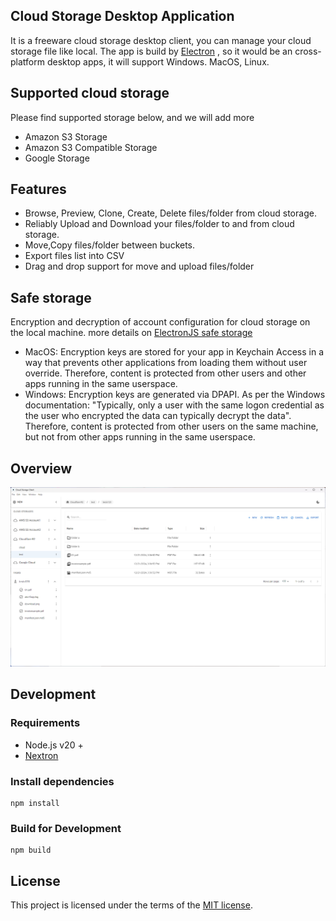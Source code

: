## Cloud Storage Desktop Application
It is a freeware cloud storage desktop client, you can manage your cloud storage file like local.
The app is build by [Electron](https://www.electronjs.org/) , so it would be an cross-platform desktop apps, it will support Windows. MacOS, Linux. 

## Supported cloud storage

Please find supported storage below, and we will add more
- Amazon S3 Storage
- Amazon S3 Compatible Storage
- Google Storage

## Features
- Browse, Preview, Clone, Create, Delete files/folder from cloud storage.
- Reliably Upload and Download your files/folder to and from cloud storage.
- Move,Copy files/folder between buckets.
- Export files list into CSV
- Drag and drop support for move and upload files/folder

## Safe storage

Encryption and decryption of account configuration for cloud storage on the local machine. more details
on [ElectronJS safe storage](https://www.electronjs.org/docs/latest/api/safe-storage)

- MacOS: Encryption keys are stored for your app in Keychain Access in a way that prevents other applications from
  loading them without user override. Therefore, content is protected from other users and other apps running in the
  same userspace.
- Windows: Encryption keys are generated via DPAPI. As per the Windows documentation: "Typically, only a user with the
  same logon credential as the user who encrypted the data can typically decrypt the data". Therefore, content is
  protected from other users on the same machine, but not from other apps running in the same userspace.

## Overview
![Alt text](example/Home.png)

## Development
### Requirements
- Node.js v20 + 
- [Nextron](https://github.com/saltyshiomix/nextron)

### Install dependencies

```
npm install
```

### Build for Development
```
npm build
```

## License

This project is licensed under the terms of the [MIT license](https://github.com/half-6/cloud-storage-client/blob/main/LICENSE).
